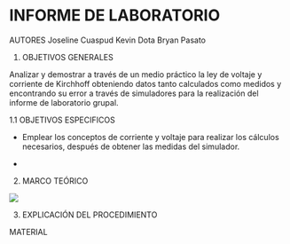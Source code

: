 # **INFORME DE LABORATORIO**

AUTORES  Joseline Cuaspud Kevin Dota  Bryan Pasato 

1. OBJETIVOS  GENERALES 

Analizar y demostrar a través de un medio práctico la ley de voltaje y corriente de Kirchhoff obteniendo datos tanto calculados como medidos y encontrando su error a través de simuladores para la realización del informe de laboratorio grupal.

1.1 OBJETIVOS ESPECIFICOS 

- Emplear los conceptos de corriente y voltaje para realizar los cálculos necesarios, después de obtener las medidas del simulador.

- 

2. MARCO TEÓRICO

![](https://user-images.githubusercontent.com/84998005/120406308-26a25d00-c310-11eb-91cd-45971965e094.png)

3. EXPLICACIÓN DEL PROCEDIMIENTO 

MATERIAL 


